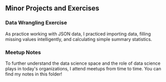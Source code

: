 ## Minor Projects and Exercises

### Data Wrangling Exercise

As practice working with JSON data, I practiced importing data, filling missing values intelligently, and calculating simple summary statistics.

### Meetup Notes

To further understand the data science space and the role of data science plays in today's organizations, I attend meetups from time to time. You can find my notes in this folder!
